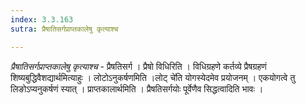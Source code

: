 ```yaml
---
index: 3.3.163
sutra: प्रैषातिसर्गप्राप्तकालेषु कृत्याश्च

---
```

_प्रैषातिसर्गप्राप्तकालेषु कृत्याश्च_ - प्रैषतिसर्ग । प्रैषो विधिरिति । विधिग्रहणे कर्तव्ये प्रैषग्रहणं शिष्यबुद्धिवैशद्यार्थमित्याहुः । लोटोऽनुकर्षणमिति ।लोट् चे॑ति योगस्येदमेव प्रयोजनम् । एकयोगत्वे तु लिङोऽप्यनुकर्षणं स्यात् । प्राप्तकालार्थमिति । प्रैषतिसर्गयोः पूर्वेणैव सिद्धत्वादिति भावः ।